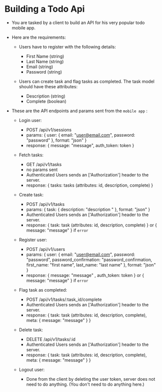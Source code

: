 # Building a Todo Api

- You are tasked by a client to build an API for his very popular todo mobile app.

- Here are the requirements:
  - Users have to register with the following details:
    - First Name (string)
    - Last Name (string)
    - Email (string)
    - Password (string)

  - Users can create task and flag tasks as completed. The task model should have these attributes:
    - Description (string)
    - Complete (boolean)

- These are the API endpoints and params sent from the `mobile app` :

  - Login user:
    - POST /api/v1/sessions
    - params: { user: { email: "user@email.com", password: "password" }, format: "json" }
    - response: { message: "message", auth_token: token }

  - Fetch tasks:
    - GET /api/v1/tasks
    - no params sent
    - Authenticated Users sends an ['Authorization'] header to the server.
    - response: { tasks: tasks (attributes: id, description, complete) }

  - Create task:
    - POST /api/v1/tasks
    - params: { task: { description: "description " }, format: "json" }
    - Authenticated Users sends an ['Authorization'] header to the server.
    - response: { task: task (attributes: id, description, complete) } or { message: "message" } if `error`

  - Register user:
    - POST /api/v1/users
    - params: { user: { email: "user@email.com", password: "password", password_confirmation: "password_confirmation, first_name: "first name", last_name: "last name" }, format: "json" }
    - response: { message: "message" , auth_token: token } or { message: "message" } if `error`

  - Flag task as completed:
    - POST /api/v1/tasks/:task_id/complete
    - Authenticated Users sends an ['Authorization'] header to the server.
    - response: { task: task (attributes: id, description, complete), meta: { message: "message" } }

  - Delete task:
    - DELETE /api/v1/tasks/:id
    - Authenticated Users sends an ['Authorization'] header to the server.
    - response: { task: task (attributes: id, description, complete), meta: { message: "message" } }

  - Logout user:
    - Done from the client by deleting the user token, server does not need to do anything. (You don't need to do anything here.)
